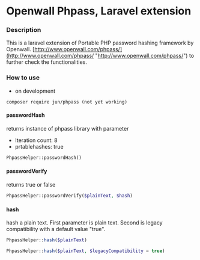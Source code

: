# Openwall Phpass, Laravel extension

### Description

This is a laravel extension of Portable PHP password hashing framework by Openwall. [http://www.openwall.com/phpass/](http://www.openwall.com/phpass/ "http://www.openwall.com/phpass/") to further check the functionalities.

### How to use

- on development
```shell
composer require jun/phpass (not yet working)
```

#### passwordHash
returns instance of phpass library with parameter
- Iteration count: 8
- prtablehashes: true

```php
PhpassHelper::passwordHash()
```

#### passwordVerify

returns true or false

```php
PhpassHelper::passwordVerify($plainText, $hash)
```

#### hash

hash a plain text. First parameter is plain text. Second is legacy compatibility with a default value "true".

```php
PhpassHelper::hash($plainText)
```

```php
PhpassHelper::hash($plainText, $legacyCompatibility = true)
```